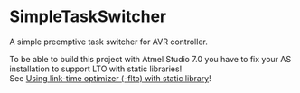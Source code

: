 # SimpleTaskSwitcher
A simple preemptive task switcher for AVR controller.

To be able to build this project with Atmel Studio 7.0 you have to fix your AS installation to support LTO with static libraries!  
See [Using link-time optimizer (-flto) with static library](https://www.avrfreaks.net/forum/using-link-time-optimizer-flto-static-library)!
